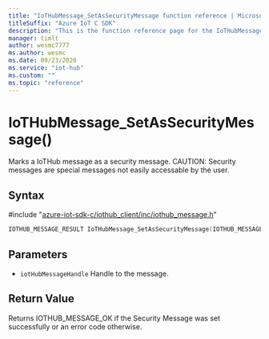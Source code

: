 ```yaml
---                             
title: "IoTHubMessage_SetAsSecurityMessage function reference | Microsoft Docs" 
titleSuffix: "Azure IoT C SDK"            
description: "This is the function reference page for the IoTHubMessage_SetAsSecurityMessage() function in the Azure IoT C SDK. This SDK is used with Azure IoT Hub and Azure IoT Hub Device Provisioning Service"            
manager: timlt                 
author: wesmc7777              
ms.author: wesmc               
ms.date: 09/23/2020                    
ms.service: "iot-hub"             
ms.custom: ""                
ms.topic: "reference"        
---                            
```


# IoTHubMessage_SetAsSecurityMessage()

Marks a IoTHub message as a security message. CAUTION: Security messages are special messages not easily accessable by the user.

## Syntax

\#include "[azure-iot-sdk-c/iothub_client/inc/iothub_message.h](../iothub-message-h.md)"  
```C
IOTHUB_MESSAGE_RESULT IoTHubMessage_SetAsSecurityMessage(IOTHUB_MESSAGE_HANDLE  MU_IFCOMMA2);
```

## Parameters
* `iotHubMessageHandle` Handle to the message.

## Return Value
Returns IOTHUB_MESSAGE_OK if the Security Message was set successfully or an error code otherwise.

